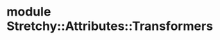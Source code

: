 # module Stretchy::Attributes::Transformers [](#module-Stretchy::Attributes::Transformers) [](#top)
 